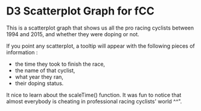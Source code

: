# D3 Scatterplot Graph for fCC

This is a scatterplot graph that shows us all the pro racing cyclists between 1994 and 2015, and whether they were doping or not.

If you point any scatterplot, a tooltip will appear with the following pieces of information :
- the time they took to finish the race,
- the name of that cyclist,
- what year they ran,
- their doping status.

It nice to learn about the scaleTime() function. 
It was fun to notice that almost everybody is cheating in professional racing cyclists' world ^^".
